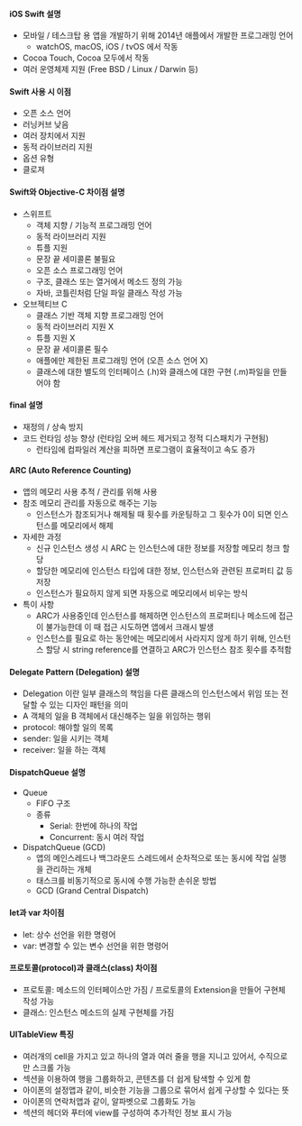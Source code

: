 #### iOS Swift 설명

- 모바일 / 테스크탑 용 앱을 개발하기 위해 2014년 애플에서 개발한 프로그래밍 언어
  - watchOS, macOS, iOS / tvOS 에서 작동
- Cocoa Touch, Cocoa 모두에서 작동
- 여러 운영체제 지원 (Free BSD / Linux / Darwin 등)

#### Swift 사용 시 이점

- 오픈 소스 언어
- 러닝커브 낮음
- 여러 장치에서 지원
- 동적 라이브러리 지원
- 옵션 유형
- 클로져

#### Swift와 Objective-C 차이점 설명

- 스위프트
  - 객체 지향 / 기능적 프로그래밍 언어
  - 동적 라이브러리 지원
  - 튜플 지원
  - 문장 끝 세미콜론 불필요
  - 오픈 소스 프로그래밍 언어
  - 구조, 클래스 또는 열거에서 메소드 정의 가능
  - 자바, 코틀린처럼 단일 파일 클래스 작성 가능
- 오브젝티브 C
  - 클래스 기반 객체 지향 프로그래밍 언어
  - 동적 라이브러리 지원 X
  - 튜플 지원 X
  - 문장 끝 세미콜론 필수
  - 애플에만 제한된 프로그래밍 언어 (오픈 소스 언어 X)
  - 클래스에 대한 별도의 인터페이스 (.h)와 클래스에 대한 구현 (.m)파일을 만들어야 함

#### final 설명

- 재정의 / 상속 방지
- 코드 런타임 성능 향상 (런타임 오버 헤드 제거되고 정적 디스패치가 구현됨)
  - 런타임에 컴파일러 계산을 피하면 프로그램이 효율적이고 속도 증가

#### ARC (Auto Reference Counting)

- 앱의 메모리 사용 추적 / 관리를 위해 사용
- 참조 메모리 관리를 자동으로 해주는 기능
  - 인스턴스가 참조되거나 해제될 때 횟수를 카운팅하고 그 횟수가 0이 되면 인스턴스를 메모리에서 해제
- 자세한 과정
  - 신규 인스턴스 생성 시 ARC 는 인스턴스에 대한 정보를 저장할 메모리 청크 할당
  - 할당한 메모리에 인스턴스 타입에 대한 정보, 인스턴스와 관련된 프로퍼티 값 등 저장
  - 인스턴스가 필요하지 않게 되면 자동으로 메모리에서 비우는 방식
- 특이 사항
  - ARC가 사용중인데 인스턴스를 해제하면 인스턴스의 프로퍼티나 메소드에 접근이 불가능한데 이 때 접근 시도하면 앱에서 크래시 발생
  - 인스턴스를 필요로 하는 동안에는 메모리에서 사라지지 않게 하기 위해, 인스턴스 할당 시 string reference를 연결하고 ARC가 인스턴스 참조 횟수를 추적함

#### Delegate Pattern (Delegation) 설명

- Delegation 이란 일부 클래스의 책임을 다른 클래스의 인스턴스에서 위임 또는 전달할 수 있는 디자인 패턴을 의미
- A 객체의 일을 B 객체에서 대신해주는 일을 위임하는 행위
- protocol: 해야할 일의 목록
- sender: 일을 시키는 객체
- receiver: 일을 하는 객체

#### DispatchQueue 설명

- Queue
  - FIFO 구조
  - 종류
    - Serial: 한번에 하나의 작업
    - Concurrent: 동시 여러 작업
- DispatchQueue (GCD)
  - 앱의 메인스레드나 백그라운드 스레드에서 순차적으로 또는 동시에 작업 실행을 관리하는 개체
  - 태스크를 비동기적으로 동시에 수행 가능한 손쉬운 방법
  - GCD (Grand Central Dispatch)

#### let과 var 차이점

- let: 상수 선언을 위한 명령어
- var: 변경할 수 있는 변수 선언을 위한 명령어

#### 프로토콜(protocol)과 클래스(class) 차이점

- 프로토콜: 메소드의 인터페이스만 가짐 / 프로토콜의 Extension을 만들어 구현체 작성 가능
- 클래스: 인스턴스 메소드의 실제 구현체를 가짐

#### UITableView 특징

- 여러개의 cell을 가지고 있고 하나의 열과 여러 줄을 행을 지니고 있어서, 수직으로만 스크롤 가능
- 섹션을 이용하여 행을 그룹화하고, 콘텐츠를 더 쉽게 탐색할 수 있게 함
- 아이폰의 설정앱과 같이, 비슷한 기능을 그룹으로 묶어서 쉽게 구상할 수 있다는 뜻
- 아이폰의 연락처앱과 같이, 알파벳으로 그룹화도 가능
- 섹션의 헤더와 푸터에 view를 구성하여 추가적인 정보 표시 가능

